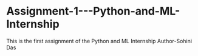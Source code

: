 # Assignment-1---Python-and-ML-Internship
This is the first assignment of the Python and ML Internship
Author-Sohini Das
